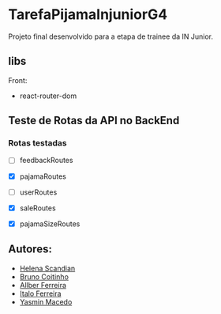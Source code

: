 # TarefaPijamaInjuniorG4

Projeto final desenvolvido para a etapa de trainee da IN Junior.

## libs 

Front:
- react-router-dom

## Teste de Rotas da API no BackEnd

### Rotas testadas

- [ ] feedbackRoutes
- [x] pajamaRoutes
- [ ] userRoutes
- [x] saleRoutes
- [x] pajamaSizeRoutes


## Autores:

- [Helena Scandian](https://github.com/lenascadz)
- [Bruno Coitinho](https://github.com/brunocoitinho)
- [Allber Ferreira](https://github.com/JamesStewart-314/)
- [Italo Ferreira](https://https://github.com/Rarkunho)
- [Yasmin Macedo](https://github.com/yasminmcedo11)
